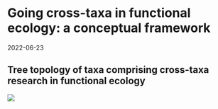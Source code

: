 Going cross-taxa in functional ecology: a conceptual framework
================
2022-06-23

<!-- README.md is generated from README.Rmd. Please edit that file -->
<!-- badges: start -->
<!-- badges: end -->

## Tree topology of taxa comprising cross-taxa research in functional ecology

![](README_files/figure-gfm/unnamed-chunk-1-1.png)<!-- -->
